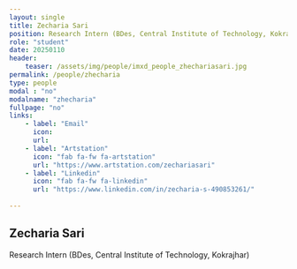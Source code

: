 ```yaml
---
layout: single
title: Zecharia Sari
position: Research Intern (BDes, Central Institute of Technology, Kokrajhar)
role: "student"
date: 20250110
header:
    teaser: /assets/img/people/imxd_people_zhechariasari.jpg
permalink: /people/zhecharia
type: people
modal : "no"
modalname: "zhecharia"
fullpage: "no"
links:
    - label: "Email"
      icon:
      url:
    - label: "Artstation"
      icon: "fab fa-fw fa-artstation"
      url: "https://www.artstation.com/zechariasari"     
    - label: "Linkedin"
      icon: "fab fa-fw fa-linkedin"
      url: "https://www.linkedin.com/in/zecharia-s-490853261/"
      
---
```


## Zecharia Sari
Research Intern (BDes, Central Institute of Technology, Kokrajhar)
